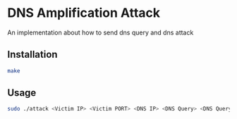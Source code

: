# DNS Amplification Attack

An implementation about how to send dns query and dns attack

## Installation

```bash
make
```

## Usage

```bash
sudo ./attack <Victim IP> <Victim PORT> <DNS IP> <DNS Query> <DNS Query Type>
```
